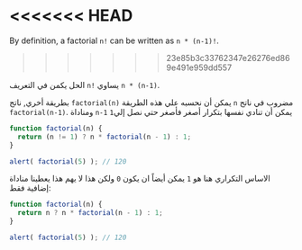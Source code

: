 <<<<<<< HEAD
=======
By definition, a factorial `n!` can be written as `n * (n-1)!`.
>>>>>>> 23e85b3c33762347e26276ed869e491e959dd557


الحل يكمن في التعريف `n!` يساوي `n * (n-1)`.


بطريقة أخري, ناتج `factorial(n)` يمكن أن نحسبه علي هذه الطريقة `n` مضروب في ناتج `factorial(n-1)`. ومناداة `n-1`  يمكن أن تنادي نفسها بتكرار أصغر فأصغر حتي نصل إلي`1`

```js run
function factorial(n) {
  return (n != 1) ? n * factorial(n - 1) : 1;
}

alert( factorial(5) ); // 120
```

الاساس التكراري هنا هو `1` يمكن أيضاً ان يكون `0` ولكن هذا لا يهم هذا يعطينا مناداة إضافية فقط:

```js run
function factorial(n) {
  return n ? n * factorial(n - 1) : 1;
}

alert( factorial(5) ); // 120
```
